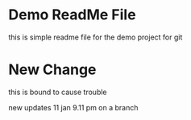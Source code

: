 # Demo ReadMe File

this is simple readme file for the demo project for git

# New Change

this is bound to cause trouble

new updates 11 jan 9.11 pm on a branch